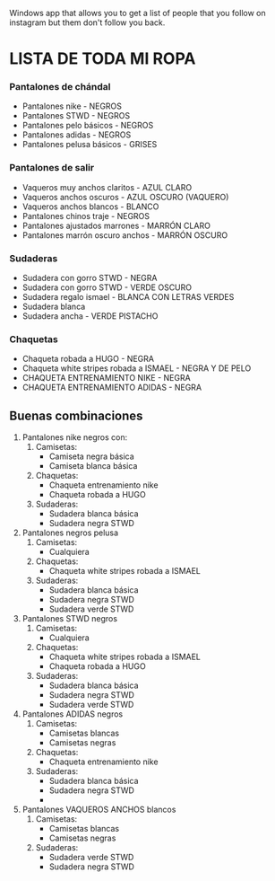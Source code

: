 Windows app that allows you to get a list of people that you follow on instagram but them don't follow you back.

# LISTA DE TODA MI ROPA
### Pantalones de chándal
- Pantalones nike - NEGROS
- Pantalones STWD - NEGROS
- Pantalones pelo básicos - NEGROS
- Pantalones adidas - NEGROS
- Pantalones pelusa básicos - GRISES

### Pantalones de salir
- Vaqueros muy anchos claritos - AZUL CLARO
- Vaqueros anchos oscuros - AZUL OSCURO (VAQUERO)
- Vaqueros anchos blancos - BLANCO
- Pantalones chinos traje - NEGROS
- Pantalones ajustados marrones - MARRÓN CLARO
- Pantalones marrón oscuro anchos - MARRÓN OSCURO

### Sudaderas
- Sudadera con gorro STWD - NEGRA
- Sudadera con gorro STWD - VERDE OSCURO
- Sudadera regalo ismael - BLANCA CON LETRAS VERDES
- Sudadera blanca
- Sudadera ancha - VERDE PISTACHO

### Chaquetas
- Chaqueta robada a HUGO - NEGRA
- Chaqueta white stripes robada a ISMAEL - NEGRA Y DE PELO
- CHAQUETA ENTRENAMIENTO NIKE - NEGRA 
- CHAQUETA ENTRENAMIENTO ADIDAS - NEGRA


## Buenas combinaciones
1. Pantalones nike negros con: 
	1. Camisetas:
		- Camiseta negra básica
		- Camiseta blanca básica
	2. Chaquetas:
		- Chaqueta entrenamiento nike
		-  Chaqueta robada a HUGO
	3. Sudaderas: 
		- Sudadera blanca básica
		- Sudadera negra STWD
2.  Pantalones negros pelusa
	1. Camisetas:
		- Cualquiera
	2. Chaquetas:
		- Chaqueta white stripes robada a ISMAEL
	3. Sudaderas: 
		- Sudadera blanca básica
		- Sudadera negra STWD
		- Sudadera verde STWD
3.  Pantalones STWD negros
	1. Camisetas:
		- Cualquiera
	2. Chaquetas:
		- Chaqueta white stripes robada a ISMAEL
		- Chaqueta robada a HUGO
	1. Sudaderas: 
		- Sudadera blanca básica
		- Sudadera negra STWD
		- Sudadera verde STWD
4.  Pantalones ADIDAS negros
	1. Camisetas:
		- Camisetas blancas
		- Camisetas negras
	1. Chaquetas:
		- Chaqueta entrenamiento nike
	2. Sudaderas: 
		- Sudadera blanca básica
		- Sudadera negra STWD
		- 
5.  Pantalones VAQUEROS ANCHOS blancos
	1. Camisetas:
		- Camisetas blancas
		- Camisetas negras
	2. Sudaderas: 
		- Sudadera verde STWD
		- Sudadera negra STWD
